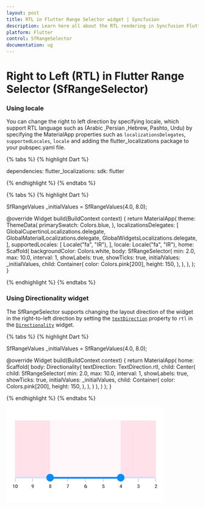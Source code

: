 ```yaml
---
layout: post
title: RTL in Flutter Range Selector widget | Syncfusion
description: Learn here all about the RTL rendering in Syncfusion Flutter Range Selector (SfRangeSelector) widget.
platform: Flutter
control: SfRangeSelector
documentation: ug
---
```


# Right to Left (RTL) in Flutter Range Selector (SfRangeSelector)

### Using locale

You can change the right to left direction by specifying locale, which support RTL language such as (Arabic ,Persian ,Hebrew, Pashto, Urdu) by specifying the MaterialApp properties such as `localizationsDelegates`, `supportedLocales`, `locale` and adding the flutter_localizations package to your pubspec.yaml file.

{% tabs %}
{% highlight Dart %}

dependencies:
  flutter_localizations:
    sdk: flutter

{% endhighlight %}
{% endtabs %}

{% tabs %}
{% highlight Dart %}

SfRangeValues _initialValues = SfRangeValues(4.0, 8.0);

@override
Widget build(BuildContext context) {
  return MaterialApp(
    theme: ThemeData(
      primarySwatch: Colors.blue,
    ),
    localizationsDelegates: [
      GlobalCupertinoLocalizations.delegate,
      GlobalMaterialLocalizations.delegate,
      GlobalWidgetsLocalizations.delegate,
    ],
    supportedLocales: [
      Locale("fa", "IR"),
    ],
    locale: Locale("fa", "IR"),
    home: Scaffold(
      backgroundColor: Colors.white,
      body: SfRangeSelector(
        min: 2.0,
        max: 10.0,
        interval: 1,
        showLabels: true,
        showTicks: true,
        initialValues: _initialValues,
        child: Container(
          color: Colors.pink[200],
          height: 150,
        ),
      ),
    ),
  );
}

{% endhighlight %}
{% endtabs %}

### Using Directionality widget

The SfRangeSelector supports changing the layout direction of the widget in the right-to-left direction by setting the [`textDirection`](https://api.flutter.dev/flutter/widgets/Directionality/textDirection.html) property to `rtl` in the [`Directionality`](https://api.flutter.dev/flutter/widgets/Directionality-class.html) widget.

{% tabs %}
{% highlight Dart %}

SfRangeValues _initialValues = SfRangeValues(4.0, 8.0);

@override
Widget build(BuildContext context) {
  return MaterialApp(
      home: Scaffold(
          body: Directionality(
            textDirection: TextDirection.rtl,
            child: Center(
              child: SfRangeSelector(
                min: 2.0,
                max: 10.0,
                interval: 1,
                showLabels: true,
                showTicks: true,
                initialValues: _initialValues,
                child: Container(
                    color: Colors.pink[200],
                    height: 150,
                 ),
              ),
            )
         ),
      )
  );
}

{% endhighlight %}
{% endtabs %}

![RTL support](images/right-to-left/right-to-left-support.png)

